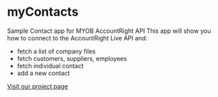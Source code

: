 myContacts
==========

Sample Contact app for MYOB AccountRight API
This app will show you how to connect to the AccountRight Live API and:
* fetch a list of company files
* fetch customers, suppliers, employees
* fetch individual contact
* add a new contact

[Visit our project page](http://myob-technology.github.com/AccountRight_ContactSample_PHP/ "Sample PHP App")
